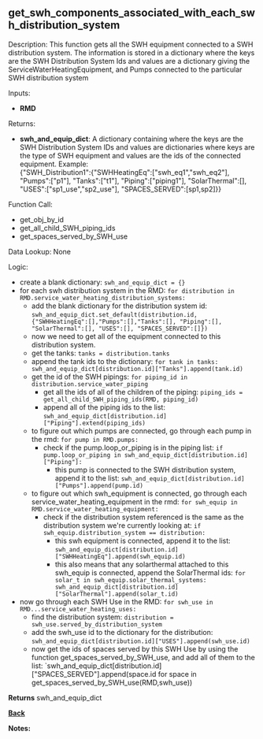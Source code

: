 ## get_swh_components_associated_with_each_swh_distribution_system

Description: This function gets all the SWH equipment connected to a SWH distribution system.  The information is stored in a dictionary where the keys are the SWH Distribution System Ids and values are a dictionary giving the ServiceWaterHeatingEquipment, and Pumps connected to the particular SWH distribution system  

Inputs:
- **RMD**

Returns:
- **swh_and_equip_dict**: A dictionary containing where the keys are the SWH Distribution System IDs and values are dictionaries where keys are the type of SWH equipment and values are the ids of the connected equipment.  Example:  
{"SWH_Distribution1":{"SWHHeatingEq":["swh_eq1","swh_eq2"], "Pumps":["p1"], "Tanks":["t1"], "Piping":["piping1"], "SolarThermal":[], "USES":["sp1_use","sp2_use"], "SPACES_SERVED":[sp1,sp2]}}

Function Call:

- get_obj_by_id
- get_all_child_SWH_piping_ids
- get_spaces_served_by_SWH_use

Data Lookup: None

Logic:
- create a blank dictionary: `swh_and_equip_dict = {}`
- for each swh distribution system in the RMD: `for distribution in RMD.service_water_heating_distribution_systems:`
    - add the blank dictionary for the distribution system id: `swh_and_equip_dict.set_default(distribution.id, {"SWHHeatingEq":[],"Pumps":[],"Tanks":[], "Piping":[], "SolarThermal":[], "USES":[], "SPACES_SERVED":[]})`
    - now we need to get all of the equipment connected to this distribution system.
    - get the tanks: `tanks = distribution.tanks`
    - append the tank ids to the dictionary: `for tank in tanks:  swh_and_equip_dict[distribution.id]["Tanks"].append(tank.id)`
    - get the id of the SWH pipings: `for piping_id in distribution.service_water_piping`
        - get all the ids of all of the children of the piping: `piping_ids = get_all_child_SWH_piping_ids(RMD, piping_id)`
        - append all of the piping ids to the list: `swh_and_equip_dict[distribution.id]["Piping"].extend(piping_ids)`
    - to figure out which pumps are connected, go through each pump in the rmd: `for pump in RMD.pumps:`
        - check if the pump.loop_or_piping is in the piping list: `if pump.loop_or_piping in swh_and_equip_dict[distribution.id]["Piping"]:`
            - this pump is connected to the SWH distribution system, append it to the list: `swh_and_equip_dict[distribution.id]["Pumps"].append(pump.id)`
    - to figure out which swh_equipment is connected, go through each service_water_heating_equipment in the rmd: `for swh_equip in RMD.service_water_heating_equipment:`
        - check if the distribution system referenced is the same as the distribution system we're currently looking at: `if swh_equip.distribution_system == distribution:`
            - this swh equipment is connected, append it to the list: `swh_and_equip_dict[distribution.id]["SWHHeatingEq"].append(swh_equip.id)`
            - this also means that any solarthermal attached to this swh_equip is connected, append the SolarThermal ids: `for solar_t in swh_equip.solar_thermal_systems: swh_and_equip_dict[distribution.id]["SolarThermal"].append(solar_t.id)`
- now go through each SWH Use in the RMD: `for swh_use in RMD...service_water_heating_uses:`
    - find the distribution system: `distribution = swh_use.served_by_distribution_system`
    - add the swh_use id to the dictionary for the distribution: `swh_and_equip_dict[distribution.id]["USES"].append(swh_use.id)`
    - now get the ids of spaces served by this SWH Use by using the function get_spaces_served_by_SWH_use, and add all of them to the list: `swh_and_equip_dict[distribution.id]["SPACES_SERVED"].append(space.id for space in get_spaces_served_by_SWH_use(RMD,swh_use))

**Returns** swh_and_equip_dict

**[Back](../_toc.md)**

**Notes:**
